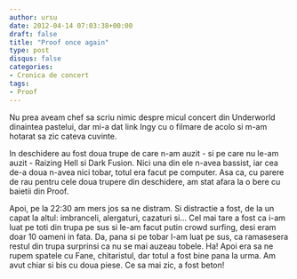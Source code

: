 ```yaml
---
author: ursu
date: 2012-04-14 07:03:38+00:00
draft: false
title: "Proof once again"
type: post
disqus: false
categories:
- Cronica de concert
tags:
- Proof
---
```

Nu prea aveam chef sa scriu nimic despre micul concert din Underworld dinaintea pastelui, dar mi-a dat link Ingy cu o filmare de acolo si m-am hotarat sa zic cateva cuvinte.

In deschidere au fost doua trupe de care n-am auzit - si pe care nu le-am auzit - Raizing Hell si Dark Fusion. Nici una din ele n-avea bassist, iar cea de-a doua n-avea nici tobar, totul era facut pe computer. Asa ca, cu parere de rau pentru cele doua trupere din deschidere, am stat afara la o bere cu baietii din Proof.

Apoi, pe la 22:30 am mers jos sa ne distram. Si distractie a fost, de la un capat la altul: imbranceli, alergaturi, cazaturi si... Cel mai tare a fost ca i-am luat pe toti din trupa pe sus si le-am facut putin crowd surfing, desi eram doar 10 oameni in fata. Da, pana si pe tobar l-am luat pe sus, ca ramasesera restul din trupa surprinsi ca nu se mai auzeau tobele. Ha! Apoi era sa ne rupem spatele cu Fane, chitaristul, dar totul a fost bine pana la urma. Am avut chiar si bis cu doua piese. Ce sa mai zic, a fost beton!
